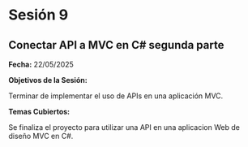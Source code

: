 # Sesión 9 #

## Conectar API a MVC en C# segunda parte ##

**Fecha:** 22/05/2025

**Objetivos de la Sesión:**

Terminar de implementar el uso de APIs en una aplicación MVC.

**Temas Cubiertos:**

Se finaliza el proyecto para utilizar una API en una aplicacion Web de diseño MVC en C#.

